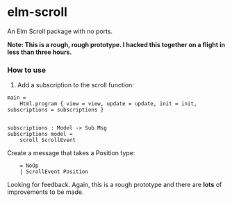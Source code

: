 # elm-scroll
An Elm Scroll package with no ports.

**Note: This is a rough, rough prototype. I hacked this together on a flight in less than three hours.**

### How to use

1) Add a subscription to the scroll function: 

``` main : Program Never Model Msg
main =
    Html.program { view = view, update = update, init = init, subscriptions = subscriptions }


subscriptions : Model -> Sub Msg
subscriptions model =
    scroll ScrollEvent 
```

Create a message that takes a Position type:

``` type Msg
    = NoOp
    | ScrollEvent Position 
```

Looking for feedback. Again, this is a rough prototype and there are **lots** of improvements to be made.